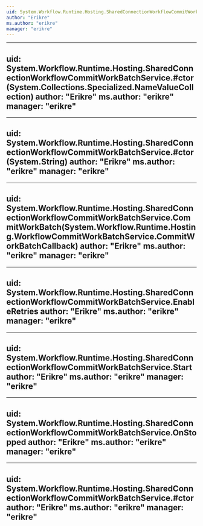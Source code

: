 ```yaml
---
uid: System.Workflow.Runtime.Hosting.SharedConnectionWorkflowCommitWorkBatchService
author: "Erikre"
ms.author: "erikre"
manager: "erikre"
---
```


---
uid: System.Workflow.Runtime.Hosting.SharedConnectionWorkflowCommitWorkBatchService.#ctor(System.Collections.Specialized.NameValueCollection)
author: "Erikre"
ms.author: "erikre"
manager: "erikre"
---

---
uid: System.Workflow.Runtime.Hosting.SharedConnectionWorkflowCommitWorkBatchService.#ctor(System.String)
author: "Erikre"
ms.author: "erikre"
manager: "erikre"
---

---
uid: System.Workflow.Runtime.Hosting.SharedConnectionWorkflowCommitWorkBatchService.CommitWorkBatch(System.Workflow.Runtime.Hosting.WorkflowCommitWorkBatchService.CommitWorkBatchCallback)
author: "Erikre"
ms.author: "erikre"
manager: "erikre"
---

---
uid: System.Workflow.Runtime.Hosting.SharedConnectionWorkflowCommitWorkBatchService.EnableRetries
author: "Erikre"
ms.author: "erikre"
manager: "erikre"
---

---
uid: System.Workflow.Runtime.Hosting.SharedConnectionWorkflowCommitWorkBatchService.Start
author: "Erikre"
ms.author: "erikre"
manager: "erikre"
---

---
uid: System.Workflow.Runtime.Hosting.SharedConnectionWorkflowCommitWorkBatchService.OnStopped
author: "Erikre"
ms.author: "erikre"
manager: "erikre"
---

---
uid: System.Workflow.Runtime.Hosting.SharedConnectionWorkflowCommitWorkBatchService.#ctor
author: "Erikre"
ms.author: "erikre"
manager: "erikre"
---
